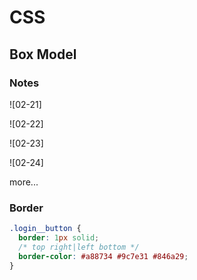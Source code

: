 # CSS

## Box Model

### Notes

![02-21]

![02-22]

![02-23]

![02-24]

more...


### Border

```css
.login__button {
  border: 1px solid;
  /* top right|left bottom */
  border-color: #a88734 #9c7e31 #846a29;
}
```

